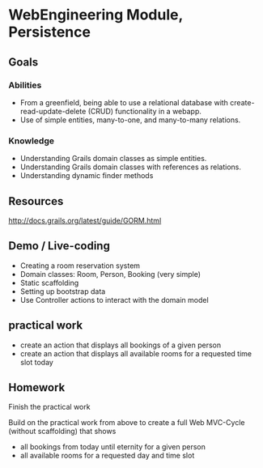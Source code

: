 # WebEngineering Module, Persistence

## Goals

### Abilities
- From a greenfield, being able to use a relational database with create-read-update-delete (CRUD)
  functionality in a webapp. 
- Use of simple entities, many-to-one, and many-to-many relations.   

### Knowledge
- Understanding Grails domain classes as simple entities.
- Understanding Grails domain classes with references as relations.
- Understanding dynamic finder methods

## Resources

http://docs.grails.org/latest/guide/GORM.html

## Demo / Live-coding

- Creating a room reservation system
- Domain classes: Room, Person, Booking (very simple)
- Static scaffolding 
- Setting up bootstrap data
- Use Controller actions to interact with the domain model

## practical work

- create an action that displays all bookings of a given person
- create an action that displays all available rooms for a requested time slot today

## Homework 

Finish the practical work

Build on the practical work from above to 
create a full Web MVC-Cycle (without scaffolding) that shows

- all bookings from today until eternity for a given person
- all available rooms for a requested day and time slot